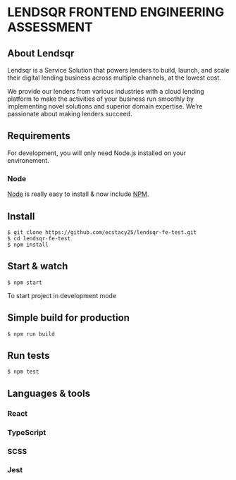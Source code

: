 # LENDSQR FRONTEND ENGINEERING ASSESSMENT

## About Lendsqr

Lendsqr is a Service Solution that powers lenders to build, launch, and scale their digital lending business across multiple channels, at the lowest cost.

We provide our lenders from various industries with a cloud lending platform to make the activities of your business run smoothly by implementing novel solutions and superior domain expertise. We’re passionate about making lenders succeed.

## Requirements

For development, you will only need Node.js installed on your environement.

### Node

[Node](http://nodejs.org/) is really easy to install & now include [NPM](https://npmjs.org/).

## Install

    $ git clone https://github.com/ecstacy25/lendsqr-fe-test.git
    $ cd lendsqr-fe-test
    $ npm install

## Start & watch

    $ npm start
To start project in development mode 
## Simple build for production

    $ npm run build

## Run tests

    $ npm test

## Languages & tools

### React

### TypeScript
### SCSS

### Jest

